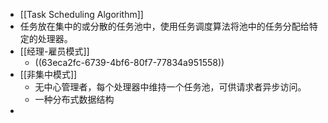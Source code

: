 - [[Task Scheduling Algorithm]]
- 任务放在集中的或分散的任务池中，使用任务调度算法将池中的任务分配给特定的处理器。
- [[经理-雇员模式]]
	- ((63eca2fc-6739-4bf6-80f7-77834a951558))
- [[非集中模式]]
	- 无中心管理者，每个处理器中维持一个任务池，可供请求者异步访问。
	- 一种分布式数据结构
-